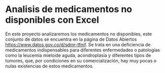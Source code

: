 # Analisis de medicamentos no disponibles con Excel

En este proyecto analizaremos los medicamentos no disponibles, este conjunto de datos se encuentra en la página de Datos Abiertos https://www.datos.gov.co/d/sdmr-tfmf. Se trata en una deficiencia de medicamentos indispensables para diferentes enfermedades o patologías como la leucemia mieloide aguda, acondroplasia y diferentes tipos de tumores, que, por condiciones en su comercialización, hay muy pocas o nulas existencias de estos medicamentos.
